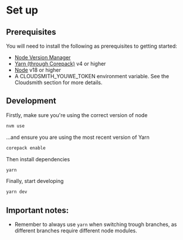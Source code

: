 # Set up

## Prerequisites

You will need to install the following as prerequisites to getting started:

- [Node Version Manager](https://github.com/nvm-sh/nvm)
- [Yarn (through Corepack)](https://yarnpkg.com/en/docs/install) v4 or higher
- [Node](https://nodejs.org/en/download/) v18 or higher
- A CLOUDSMITH_YOUWE_TOKEN environment variable. See the Cloudsmith section for more details.

## Development

Firstly, make sure you're using the correct version of node

```bash
nvm use
```

...and ensure you are using the most recent version of Yarn

```bash
corepack enable
```

Then install dependencies

```bash
yarn
```

Finally, start developing

```bash
yarn dev
```

## Important notes:

- Remember to always use `yarn` when switching trough branches, as different branches require different node modules.
